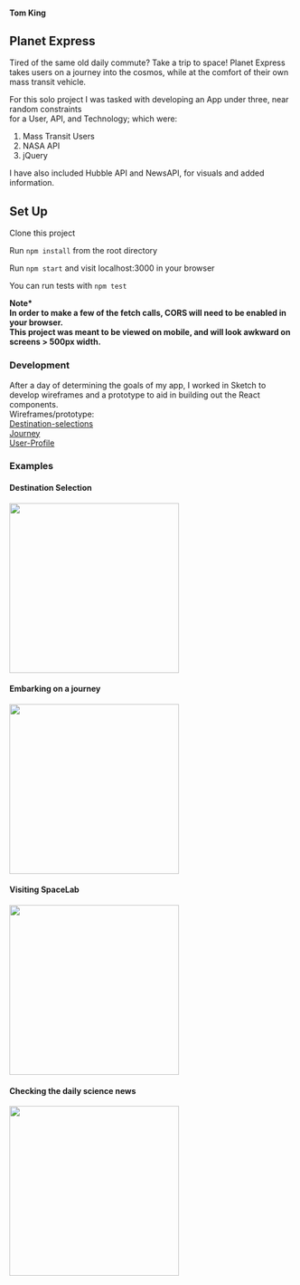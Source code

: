 #### Tom King
## Planet Express
Tired of the same old daily commute? Take a trip to space!
Planet Express takes users on a journey into the cosmos, 
while at the comfort of their own mass transit vehicle.

For this solo project I was tasked with developing an App under three, near random constraints  
for a User, API, and Technology; which were:
1. Mass Transit Users
2. NASA API
3. jQuery

I have also included Hubble API and NewsAPI, for visuals and added information.


## Set Up

Clone this project

Run `npm install` from the root directory

Run `npm start` and visit localhost:3000 in your browser

You can run tests with `npm test`

<strong>Note*  
In order to make a few of the fetch calls, CORS will need to be enabled in your browser.  
This project was meant to be viewed on mobile, and will look awkward on screens > 500px width.</strong>


### Development
After a day of determining the goals of my app, I worked in Sketch to develop wireframes and a prototype to aid in building out the React components.    
Wireframes/prototype:   
[Destination-selections](https://raw.githubusercontent.com/tomkingkong/planet-express/master/public/images/screenshots/planet-express-wireframe-destinations.png)  
[Journey](https://raw.githubusercontent.com/tomkingkong/planet-express/master/public/images/screenshots/planet-express-wireframe-journey.png)   
[User-Profile](https://raw.githubusercontent.com/tomkingkong/planet-express/master/public/images/screenshots/planet-express-wireframe-userprofile.png)   

### Examples
#### Destination Selection

<img src="https://raw.githubusercontent.com/tomkingkong/planet-express/master/public/images/screenshots/planet-express_Planet_Selection.gif" width="300"/>

#### Embarking on a journey

<img src="https://raw.githubusercontent.com/tomkingkong/planet-express/master/public/images/screenshots/planet-express-Select_Dest_Take_Trip.gif" width="300"/>

#### Visiting SpaceLab

<img src="https://raw.githubusercontent.com/tomkingkong/planet-express/master/public/images/screenshots/planet-express_Visit_Spacelab.gif" width="300"/>

#### Checking the daily science news

<img src="https://raw.githubusercontent.com/tomkingkong/planet-express/master/public/images/screenshots/planet-express_Check_News.gif" width="300"/>

